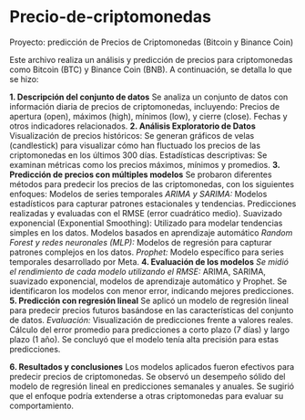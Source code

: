 # Precio-de-criptomonedas
Proyecto: predicción de Precios de Criptomonedas (Bitcoin y Binance Coin)

Este archivo realiza un análisis y predicción de precios para criptomonedas como Bitcoin (BTC) y Binance Coin (BNB). A continuación, se detalla lo que se hizo:

**1. Descripción del conjunto de datos**
Se analiza un conjunto de datos con información diaria de precios de criptomonedas, incluyendo:
Precios de apertura (open), máximos (high), mínimos (low), y cierre (close).
Fechas y otros indicadores relacionados.
**2. Análisis Exploratorio de Datos**
Visualización de precios históricos: Se generan gráficos de velas (candlestick) para visualizar cómo han fluctuado los precios de las criptomonedas en los últimos 300 días.
Estadísticas descriptivas: Se examinan métricas como los precios máximos, mínimos y promedios.
**3. Predicción de precios con múltiples modelos**
Se probaron diferentes métodos para predecir los precios de las criptomonedas, con los siguientes enfoques:
Modelos de series temporales
*ARIMA y SARIMA:*
Modelos estadísticos para capturar patrones estacionales y tendencias.
Predicciones realizadas y evaluadas con el RMSE (error cuadrático medio).
Suavizado exponencial (Exponential Smoothing):
Utilizado para modelar tendencias simples en los datos.
Modelos basados en aprendizaje automático
*Random Forest y redes neuronales (MLP):*
Modelos de regresión para capturar patrones complejos en los datos.
*Prophet:*
Modelo específico para series temporales desarrollado por Meta.
**4. Evaluación de los modelos**
*Se midió el rendimiento de cada modelo utilizando el RMSE:*
ARIMA, SARIMA, suavizado exponencial, modelos de aprendizaje automático y Prophet.
Se identificaron los modelos con menor error, indicando mejores predicciones.
**5. Predicción con regresión lineal**
Se aplicó un modelo de regresión lineal para predecir precios futuros basándose en las características del conjunto de datos.
*Evaluación:*
Visualización de predicciones frente a valores reales.
Cálculo del error promedio para predicciones a corto plazo (7 días) y largo plazo (1 año).
Se concluyó que el modelo tenía alta precisión para estas predicciones.

**6. Resultados y conclusiones**
Los modelos aplicados fueron efectivos para predecir precios de criptomonedas.
Se observó un desempeño sólido del modelo de regresión lineal en predicciones semanales y anuales.
Se sugirió que el enfoque podría extenderse a otras criptomonedas para evaluar su comportamiento.
